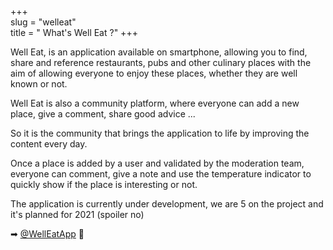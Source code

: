 +++  
slug = "welleat"	
title = " What's Well Eat ?"
+++

Well Eat, is an application available on smartphone, allowing you to find, share and reference restaurants, pubs and other culinary places with the aim of allowing everyone to enjoy these places, whether they are well known or not.

Well Eat is also a community platform, where everyone can add a new place, give a comment, share good advice ...

So it is the community that brings the application to life by improving the content every day.

Once a place is added by a user and validated by the moderation team, everyone can comment, give a note and use the temperature indicator to quickly show if the place is interesting or not.

The application is currently under development, we are 5 on the project and it's planned for 2021 (spoiler no)

➡ [@WellEatApp](https://twitter.com/WellEatApp "Twitter Well Eat") 🍺

